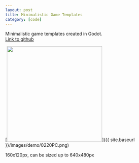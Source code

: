 ```yaml
---
layout: post
title: Minimalistic Game Templates
category: [code]
--- 
```

Minimalistic game templates created in Godot.  
[Link to github](https://github.com/YZnoodle/MiniTemplate) 
<!--more-->

[<img src="{{ site.baseurl }}/images/demo/0220PC.png" style="width: 300px;"/>]({{ site.baseurl }}/images/demo/0220PC.png)

160x120px, can be sized up to 640x480px













